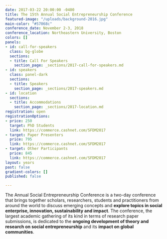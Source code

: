 ```yaml
---
date: 2017-03-22 20:00:00 -0400
title: The 15th Annual Social Entrepreneurship Conference
featured-image: "/uploads/background-2016.jpg"
main-color: "#57068c"
conference_date: November 2-3, 2018
conference_location: Northeastern University, Boston
colors: []
panels:
- id: call-for-speakers
  class: bg-globe
  sections:
  - title: Call For Speakers
    section_page: _sections/2017-call-for-speakers.md
- id: speakers
  class: panel-dark
  sections:
  - title: Speakers
    section_page: _sections/2017-speakers.md
- id: location
  sections:
  - title: Accommodations
    section_page: _sections/2017-location.md
registration: open
registrationOptions:
- price: 250
  target: PhD Students
  link: https://commerce.cashnet.com/SFDM2017
- target: Paper Presenters
  price: 795
  link: https://commerce.cashnet.com/SFDM2017
- target: Other Participants
  price: 845
  link: https://commerce.cashnet.com/SFDM2017
layout: years
past: false
gradient-colors: []
published: false

---
```

The Annual Social Entrepreneurship Conference is a two-day conference that brings together scholars, researchers, students and practitioners from around the world to discuss emerging concepts and **explore topics in social enterprise, innovation, sustainability and impact**. The conference, the largest academic gathering of its kind in terms of research paper submissions, is dedicated to the **ongoing development of theory and research on social entrepreneurship** and its **impact on global communities**.